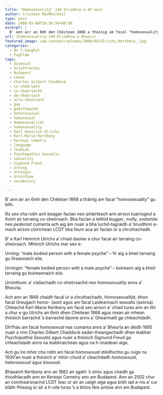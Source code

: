 ```yaml
---
title: “Homosexuality” 140 bliadhna a dh’aois
author: Crìstean MacMhìcheil
type: post
date: 2008-05-08T16:56:56+00:00
excerpt: |
  B' ann air an 6mh den Chèitean 1868 a thàinig am facal "homosexuality" gu bith.
url: /homosexuality-140-bliadhna-a-dhaois/
featured_image: /wp-content/uploads/2008/05/Ulrichs_Kertbeny_.jpg
categories:
  - An t-Saoghal
  - Foghlam
tags:
  - bisexual
  - briathrachas
  - Budapest
  - cànan
  - Charles Gilbert Chaddock
  - co-sheòrsach
  - co-sheòrsachd
  - dà-sheòrsach
  - eile-sheòrsach
  - gay
  - gnèitheachd
  - heterosexual
  - homosexual
  - Homosexualität
  - homosexuality
  - Karl Heinrich Ulrichs
  - Karl-Maria Kertbeny
  - Kerespi Cemetry
  - language
  - lesbian
  - Psychopathia Sexualis
  - sexuality
  - Sigmund Freud
  - Urning
  - Urningin
  - Urninthum
  - vocabulary

---
```

B&#8217; ann air an 6mh den Chèitean 1868 a thàinig am facal &#8220;homosexuality&#8221; gu bith.

Ro seo cha robh ach beagan faclan neo-phàirteach ann airson tuairisgeul a thoirt air tarraing co-sheòrsach. Bha faclan a leithid _bugger_, _molly_, _sodomite_ neo _pederast_ cumanta ach aig àm nuair a bha luchd-tagraidh a&#8217; bruidhinn a-mach airson còirichean LCDT bha feum aca air faclan ùr a chruthachadh.

B&#8217; e Karl Heinrich Ulrichs a&#8217; chiad daoine a chur facal air tarraing co-sheòrsach. Mhìnich Ulrichs mar seo e:

Urning: &#8220;male bodied person with a female psyche&#8221; &#8211; fir aig a bheil tarraing gu fireannaich eile.

Urningin: &#8220;female bodied person with a male psyche&#8221; &#8211; boireann aig a bheil tarraing gu boireannaich eile.

Urninthum: a&#8217; ciallachadh co-sheòrsachd neo _homosexuality_ anns a&#8217; Bheurla.

Ach ann an 1868 chaidh facal ùr a chruthachadh, Homosexualität, bhon facal Greugach homo- (aon) agus am facal Laideannach sexualis (seòrsa). Chleachd Karl-Maria Kertbeny am facal seo airson a&#8217; chiad turas ann an litir a chur e gu Ulrichs an 6mh dhen Chèitean 1868 agus mean air mhean thòisich barrachd &#8217;s barrachd daoine anns a&#8217; Ghearmailt ga chleachdadh.

Dh&#8217;fhàs am facal _homosexual_ nas cumanta anns a&#8217; Bheurla an dèidh 1895 nuair a rinn Charles Gilbert Chaddock eadar-theangachadh dhen leabhar _Psychopathia Sexualis_ agus nuair a thòisich Sigmund Freud ga chleachdadh anns na leabhraichean agus na h-òraidean aige.

Ach gu ìre mhòr cha robh am facal _homosexual_ stèidhichte gu ruige na 1930&#8217;an nuair a thòisich a&#8217; mhòr-chuid a&#8217; cleachdadh _homosexual_, _heterosexual_ agus _bisexual_.

Bhàsaich Kertbeny ann an 1882 air sgàth &#8217;s stròc agus chaidh ga thìodhlacadh ann an Kerespi Cemetry ann am Budapest. Ann an 2002 chur an coimhearsnachd LCDT leac ùr air an uaigh aige agus bidh iad a-nis a&#8217; cur blàth-fhleasg ùr air a h-uile turas &#8217;s a bhios fèis-pròise ann am Budapest.